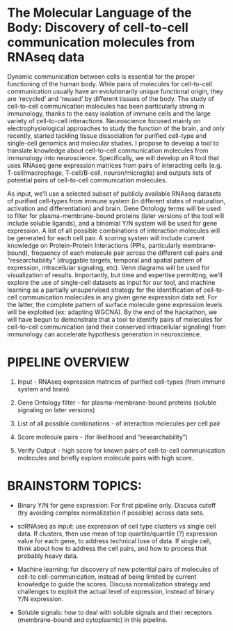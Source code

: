 # The Molecular Language of the Body: Discovery of cell-to-cell communication molecules from RNAseq data

Dynamic communication between cells is essential for the proper functioning of the human body. While pairs of molecules for cell-to-cell communication usually have an evolutionarily unique functional origin, they are ‘recycled’ and ‘reused’ by different tissues of the body. The study of cell-to-cell communication molecules has been particularly strong in immunology, thanks to the easy isolation of immune cells and the large variety of cell-to-cell interactions. Neuroscience focused mainly on electrophysiological approaches to study the function of the brain, and only recently, started tackling tissue dissociation for purified cell-type and single-cell genomics and molecular studies. I propose to develop a tool to translate knowledge about cell-to-cell communication molecules from immunology into neuroscience. Specifically, we will develop an R tool that uses RNAseq gene expression matrices from pairs of interacting cells (e.g. T-cell/macrophage, T-cell/B-cell, neuron/microglia) and outputs lists of potential pairs of cell-to-cell communication molecules. 

As input, we’ll use a selected subset of publicly available RNAseq datasets of purified cell-types from immune system (in different states of maturation, activation and differentiation) and brain. Gene Ontology terms will be used to filter for plasma-membrane-bound proteins (later versions of the tool will include soluble ligands), and a binomial Y/N system will be used for gene expression. A list of all possible combinations of interaction molecules will be generated for each cell pair. A scoring system will include current knowledge on Protein-Protein Interactions (PPIs, particularly membrane-bound), frequency of each molecule pair across the different cell pairs and "researchability" (druggable targets, temporal and spatial pattern of expression, intracellular signaling, etc). Venn diagrams will be used for visualization of results. Importantly, but time and expertise permitting, we’ll explore the use of single-cell datasets as input for our tool, and machine learning as a partially unsupervised strategy for the identification of cell-to-cell communication molecules in any given gene expression data set. For the latter, the complete pattern of surface molecule gene expression levels will be exploited (ex: adapting WGCNA). By the end of the hackathon, we will have begun to demonstrate that a tool to identify pairs of molecules for cell-to-cell communication (and their conserved intracellular signaling) from immunology can accelerate hypothesis generation in neuroscience. 



# PIPELINE OVERVIEW

1) Input - RNAseq expression matrices of purified cell-types (from immune system and brain)

2) Gene Ontology filter - for plasma-membrane-bound proteins (soluble signaling on later versions)

3) List of all possible combinations - of interaction molecules per cell pair

4) Score molecule pairs - (for likelihood and “researchability”)

5) Verify Output - high score for known pairs of cell-to-cell communication molecules and briefly explore molecule pairs with high score.


# BRAINSTORM TOPICS:

- Binary Y/N for gene expression: For first pipeline only. Discuss cutoff (try avoiding complex normalization if possible) across data sets.

- scRNAseq as input: use expression of cell type clusters vs single cell data. If clusters, then use mean of top quartile/quantile (?) expression value for each gene, to address technical lose of data. If single cell, think about how to address the cell pairs, and how to process that probably heavy data.

- Machine learning: for discovery of new potential pairs of molecules of cell-to cell-communication, instead of being limited by current knowledge to guide the scores. Discuss normalization strategy and challenges to exploit the actual level of expression, instead of binary Y/N expression. 

- Soluble signals: how to deal with soluble signals and their receptors (membrane-bound and cytoplasmic) in this pipeline.
